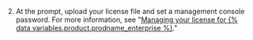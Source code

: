 2. At the prompt, upload your license file and set a management console password. For more information, see "[Managing your license for {% data variables.product.prodname_enterprise %}](/billing/managing-your-license-for-github-enterprise)."
